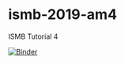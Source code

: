 # ismb-2019-am4
ISMB Tutorial 4

[![Binder](https://mybinder.org/badge_logo.svg)](https://mybinder.org/v2/gh/bonej079/ismb-2019-am4/master?urlpath=lab/tree=notebooks%2Fscop-class-prediction%2Fscop-class-prediction.ipynb)
